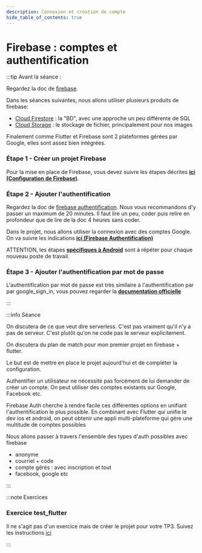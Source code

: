 ```yaml
---
description: Connexion et création de compte
hide_table_of_contents: true
---
```


# Firebase : comptes et authentification

<Row>

<Column>

:::tip Avant la séance :

Regardez la doc de [firebase](https://firebase.google.com/).

Dans les séances suivantes, nous allons utiliser plusieurs produits de firebase:

- [Cloud Firestore](https://firebase.google.com/products/firestore) : la "BD", avec une approche un peu différente de SQL
- [Cloud Storage](https://firebase.google.com/products/storage) : le stockage de fichier, principalement pour nos images

Finalement comme Flutter et Firebase sont 2 plateformes gérées par Google, elles sont assez bien intégrées.

### Étape 1 - Créer un projet Firebase

Pour la mise en place de Firebase, vous devez suivre les étapes décrites **[ici (Configuration de Firebase)](notice-firebase)**.

### Étape 2 - Ajouter l'authentification

Regardez la doc de [firebase authentification](https://firebase.google.com/docs/auth/flutter/start). Nous vous recommandons d'y passer un maximum de 20 minutes. Il faut lire un peu, coder puis relire en profondeur que de lire de la doc 4 heures sans coder.

Dans le projet, nous allons utiliser la connexion avec des comptes Google. On va suivre les indications **[ici (Firebase Authentification)](notice-firebase-auth)**

ATTENTION, les étapes **[spécifiques à Android](notice-firebase-auth#configuration-google_sign_in-pour-android)** sont à répéter pour chaque nouveau poste de travail.

### Étape 3 - Ajouter l'authentification par mot de passe

L'authentification par mot de passe est très similaire à l'authentification par par google_sign_in, vous pouvez regarder la **[documentation officielle](https://firebase.google.com/docs/auth/flutter/password-auth)**

:::

</Column>

<Column>

:::info Séance

On discutera de ce que veut dire serverless. C'est pas vraiment qu'il n'y a pas de serveur. C'est plutôt qu'on ne code pas le serveur explicitement.

On discutera du plan de match pour mon premier projet en firebase + flutter.

Le but est de mettre en place le projet aujourd'hui et de compléter la configuration.

Authentifier un utilisateur ne nécessite pas forcément de lui demander de créer un compte. On peut utiliser des comptes existants sur Google, Facebook etc.

Firebase Auth cherche à rendre facile ces différentes options en unifiant l'authentification le plus possible. En combinant avec Flutter qui unifie le dev ios et android, on peut obtenir une appli multi-plateforme qui gère une multitude de comptes possibles

Nous allons passer à travers l'ensemble des types d'auth possibles avec firebase

- anonyme
- courriel + code
- compte gérés : avec inscription et tout
- facebook, google etc

:::

</Column>

</Row>

:::note Exercices

### Exercice test_flutter

Il ne s'agit pas d'un exercice mais de créer le projet pour votre TP3. Suivez les instructions [ici](notice-firebase)

:::
